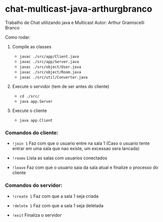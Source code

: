 # chat-multicast-java-arthurgbranco

Trabalho de Chat utilizando java e Multicast
Autor: Arthur Gramiscelli Branco

Como rodar:
1. Compile as classes
	* `javac ./src/app/Client.java`
	* `javac ./src/app/Server.java`
	* `javac ./src/object/User.java`
	* `javac ./src/object/Room.java`
	* `javac ./src/util/Converter.java`

2. Execute o servidor (tem de ser antes do cliente)
	* `cd ./src/`
	* `java app.Server`

3. Execute o cliente
	* `java app.Client`

### Comandos do cliente:

* `!join 1` Faz com que o usuario entre na sala 1 (Caso o usuario tente entrar em uma sala que nao existe, um excessao sera lancada)


* `!rooms` Lista as salas com usuarios conectados


* `!leave` Faz com que o usuario saia da sala atual e finalize o processo do cliente

### Comandos do servidor:

* `!create 1` Faz com que a sala 1 seja criada


* `!delete 1` Faz com que a sala 1 seja deletada


* `!exit` Finaliza o servidor

